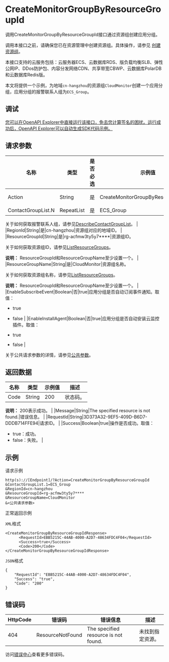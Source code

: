 # CreateMonitorGroupByResourceGroupId

调用CreateMonitorGroupByResourceGroupId接口通过资源组创建应用分组。

调用本接口之前，请确保您已在资源管理中创建资源组。具体操作，请参见 [创建资源组](~~94485~~)。

本接口支持的云服务包括：云服务器ECS、云数据库RDS、版负载均衡SLB、弹性公网IP、DDos防护包、内容分发网络CDN、共享带宽CBWP、云数据库PolarDB和云数据库Redis版。

本文将提供一个示例，为地域`cn-hangzhou`的资源组`CloudMonitor`创建一个应用分组，应用分组的报警联系人组为`ECS_Group`。

## 调试

[您可以在OpenAPI Explorer中直接运行该接口，免去您计算签名的困扰。运行成功后，OpenAPI Explorer可以自动生成SDK代码示例。](https://api.aliyun.com/#product=Cms&api=CreateMonitorGroupByResourceGroupId&type=RPC&version=2019-01-01)

## 请求参数

|名称|类型|是否必选|示例值|描述|
|--|--|----|---|--|
|Action|String|是|CreateMonitorGroupByResourceGroupId|要执行的操作，取值：CreateMonitorGroupByResourceGroupId。 |
|ContactGroupList.N|RepeatList|是|ECS\_Group|报警联系人组。

 关于如何获取报警联系人组，请参见[DescribeContactGroupList](~~114922~~)。 |
|RegionId|String|是|cn-hangzhou|资源组对应的地域ID。 |
|ResourceGroupId|String|是|rg-acfmw3ty5y7\*\*\*\*|资源组ID。

 关于如何获取资源组ID，请参见[ListResourceGroups](~~158855~~)。

 **说明：** ResourceGroupId和ResourceGroupName至少设置一个。 |
|ResourceGroupName|String|是|CloudMonitor|资源组名称。

 关于如何获取资源组名称，请参见[ListResourceGroups](~~158855~~)。

 **说明：** ResourceGroupId和ResourceGroupName至少设置一个。 |
|EnableSubscribeEvent|Boolean|否|true|应用分组是否自动订阅事件通知。取值：

 -   true
-   false |
|EnableInstallAgent|Boolean|否|true|应用分组是否自动安装云监控插件。取值：

 -   true
-   false |

关于公共请求参数的详情，请参见[公共参数](~~199331~~)。

## 返回数据

|名称|类型|示例值|描述|
|--|--|---|--|
|Code|String|200|状态码。

 **说明：** 200表示成功。 |
|Message|String|The specified resource is not found.|错误信息。 |
|RequestId|String|3D373A32-9EF5-409D-B6D7-DDDB714FFE94|请求ID。 |
|Success|Boolean|true|操作是否成功。取值：

 -   true：成功。
-   false：失败。 |

## 示例

请求示例

```
http(s)://[Endpoint]/?Action=CreateMonitorGroupByResourceGroupId
&ContactGroupList.1=ECS_Group
&RegionId=cn-hangzhou
&ResourceGroupId=rg-acfmw3ty5y7****
&ResourceGroupName=CloudMonitor
&<公共请求参数>
```

正常返回示例

`XML`格式

```
<CreateMonitorGroupByResourceGroupIdResponse>
	  <RequestId>EBB5215C-44AB-4000-A2D7-48634FDC4F04</RequestId>
	  <Success>true</Success>
	  <Code>200</Code>
</CreateMonitorGroupByResourceGroupIdResponse>
```

`JSON`格式

```
{
    "RequestId": "EBB5215C-44AB-4000-A2D7-48634FDC4F04",
    "Success": "true",
    "Code": "200"
}
```

## 错误码

|HttpCode|错误码|错误信息|描述|
|--------|---|----|--|
|404|ResourceNotFound|The specified resource is not found.|未找到指定资源。|

访问[错误中心](https://error-center.aliyun.com/status/product/Cms)查看更多错误码。


